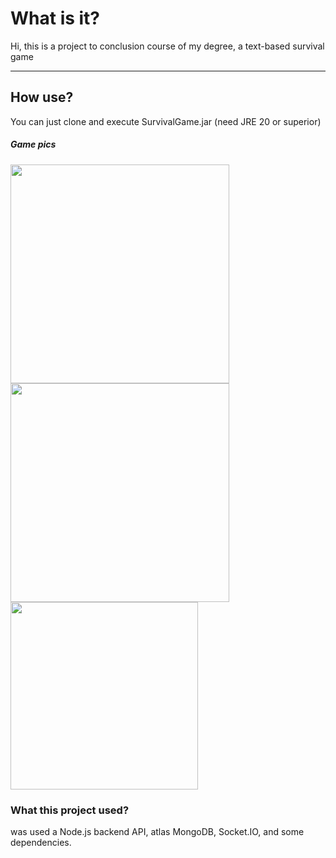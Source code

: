 <h1>What is it?</h1>
<p>Hi, this is a project to conclusion course of my degree, a text-based survival game</p>
<p></p>
<hr>
<h2>How use?</h2>
<p>You can just clone and execute SurvivalGame.jar (need JRE 20 or superior)</p>

<h5>Game pics</h5>

<img style='width: 350px' src="https://github.com/sheiely/suvival-game-poo-discipline/blob/main/images/pic1.png">
<img style='width: 350px' src="https://github.com/sheiely/suvival-game-poo-discipline/blob/main/images/pic2.png">
<img style='width: 300px' src="https://github.com/sheiely/suvival-game-poo-discipline/blob/main/images/pic3.png">

<h3>What this project used?</h3>
<p>was used a Node.js backend API, atlas MongoDB, Socket.IO, and some dependencies.</p>
